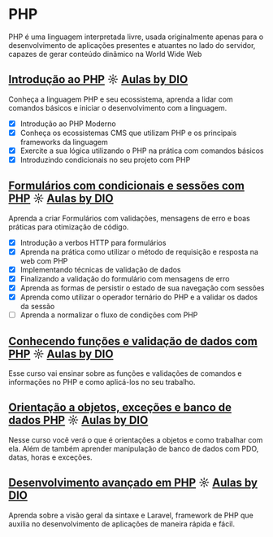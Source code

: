 # PHP
PHP é uma linguagem interpretada livre, usada originalmente apenas para o desenvolvimento de aplicações presentes e atuantes no lado do servidor, capazes de gerar conteúdo dinâmico na World Wide Web

## [Introdução ao PHP](https://github.com/kakanew/DIO_PHP/tree/master/Innovation_Introducao_PHP) ☼ [Aulas by DIO](https://web.digitalinnovation.one/course/introducao-ao-php/learning/e4a95f02-c8b5-4046-a657-335680c984d9?back=/track/sp-tech-desenvolvimento-back-end&bootcamp_id=003a02cc-dbfd-4b5b-afb2-ffdc8e7c2ba4)

Conheça a linguagem PHP e seu ecossistema, aprenda a lidar com comandos básicos e iniciar o desenvolvimento com a linguagem.

- [x] Introdução ao PHP Moderno
- [x] Conheça os ecossistemas CMS que utilizam PHP e os principais frameworks da linguagem
- [x] Exercite a sua lógica utilizando o PHP na prática com comandos básicos
- [x] Introduzindo condicionais no seu projeto com PHP

## [Formulários com condicionais e sessões com PHP](https://github.com/kakanew/DIO_PHP/tree/master/Formulários_condicionais_sessões_PHP) ☼ [Aulas by DIO](https://web.digitalinnovation.one/course/aprenda-a-criar-formularios-com-condicionais-e-sessoes-com-php/learning/9b2be704-24aa-4d08-b612-7ba20d2adebe?back=/track/sp-tech-desenvolvimento-back-end&bootcamp_id=003a02cc-dbfd-4b5b-afb2-ffdc8e7c2ba4)

Aprenda a criar Formulários com validações, mensagens de erro e boas práticas para otimização de código.

- [x] Introdução a verbos HTTP para formulários
- [x] Aprenda na prática como utilizar o método de requisição e resposta na web com PHP
- [x] Implementando técnicas de validação de dados
- [x] Finalizando a validação do formulário com mensagens de erro
- [x] Aprenda as formas de persistir o estado de sua navegação com sessões
- [x] Aprenda como utilizar o operador ternário do PHP e a validar os dados da sessão
- [ ] Aprenda a normalizar o fluxo de condições com PHP

## [Conhecendo funções e validação de dados com PHP](#) ☼ [Aulas by DIO](#)

Esse curso vai ensinar sobre as funções e validações de comandos e informações no PHP e como aplicá-los no seu trabalho.

## [Orientação a objetos, exceções e banco de dados PHP](#) ☼ [Aulas by DIO](#)
       
Nesse curso você verá o que é orientações a objetos e como trabalhar com ela. Além de também aprender manipulação de banco de dados com PDO, datas, horas e exceções.
 
## [Desenvolvimento avançado em PHP](#) ☼ [Aulas by DIO](#)

Aprenda sobre a visão geral da sintaxe e Laravel, framework de PHP que auxilia no desenvolvimento de aplicações de maneira rápida e fácil.